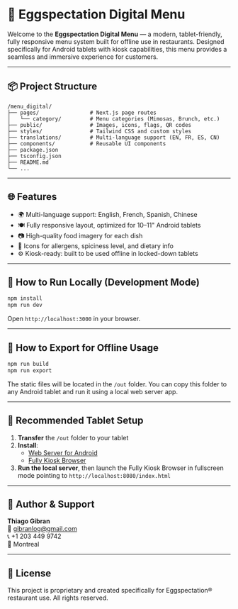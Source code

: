 # 🥚 Eggspectation Digital Menu

Welcome to the **Eggspectation Digital Menu** — a modern, tablet-friendly, fully responsive menu system built for offline use in restaurants. Designed specifically for Android tablets with kiosk capabilities, this menu provides a seamless and immersive experience for customers.

---

## 📦 Project Structure

```
/menu_digital/
├── pages/                # Next.js page routes
│   └── category/         # Menu categories (Mimosas, Brunch, etc.)
├── public/               # Images, icons, flags, QR codes
├── styles/               # Tailwind CSS and custom styles
├── translations/         # Multi-language support (EN, FR, ES, CN)
├── components/           # Reusable UI components
├── package.json
├── tsconfig.json
├── README.md
└── ...
```

---

## 🌐 Features

- 🌍 Multi-language support: English, French, Spanish, Chinese
- 🍽 Fully responsive layout, optimized for 10–11" Android tablets
- 📷 High-quality food imagery for each dish
- 💬 Icons for allergens, spiciness level, and dietary info
- ⚙️ Kiosk-ready: built to be used offline in locked-down tablets

---

## 🚀 How to Run Locally (Development Mode)

```bash
npm install
npm run dev
```

Open `http://localhost:3000` in your browser.

---

## 🔧 How to Export for Offline Usage

```bash
npm run build
npm run export
```

The static files will be located in the `/out` folder. You can copy this folder to any Android tablet and run it using a local web server app.

---

## 📲 Recommended Tablet Setup

1. **Transfer** the `/out` folder to your tablet
2. **Install**:
   - [Web Server for Android](https://play.google.com/store/apps/details?id=es.simpleweb.server)
   - [Fully Kiosk Browser](https://www.fully-kiosk.com/)
3. **Run the local server**, then launch the Fully Kiosk Browser in fullscreen mode pointing to `http://localhost:8080/index.html`

---

## 👤 Author & Support

**Thiago Gibran**  
📧 [gibranlog@gmail.com](mailto:gibranlog@gmail.com)  
📞 +1 203 449 9742  
📍 Montreal 

---

## 📝 License

This project is proprietary and created specifically for Eggspectation® restaurant use. All rights reserved.
